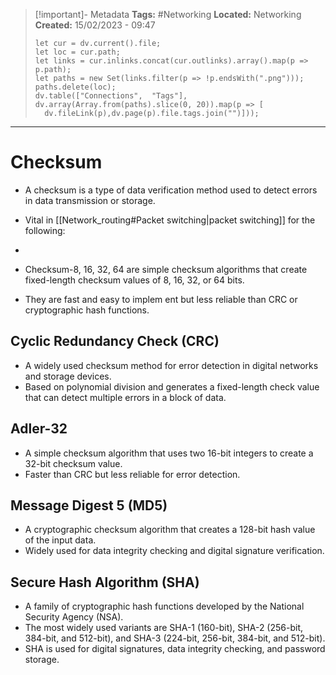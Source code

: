 > [!important]- Metadata
> **Tags:** #Networking 
> **Located:** Networking
> **Created:** 15/02/2023 - 09:47
> ```dataviewjs
>let cur = dv.current().file;
>let loc = cur.path;
>let links = cur.inlinks.concat(cur.outlinks).array().map(p => p.path);
>let paths = new Set(links.filter(p => !p.endsWith(".png")));
>paths.delete(loc);
>dv.table(["Connections",  "Tags"], dv.array(Array.from(paths).slice(0, 20)).map(p => [
>   dv.fileLink(p),dv.page(p).file.tags.join("")]));
> ```

___
# Checksum
- A checksum is a type of data verification method used to detect errors in data transmission or storage.  
- Vital in [[Network_routing#Packet switching|packet switching]] for the following: 
- 

- Checksum-8, 16, 32, 64 are simple checksum algorithms that create fixed-length checksum values of 8, 16, 32, or 64 bits. 
- They are fast and easy to implem  ent but less reliable than CRC or cryptographic hash functions.

## Cyclic Redundancy Check (CRC)
- A widely used checksum method for error detection in digital networks and storage devices.
- Based on polynomial division and generates a fixed-length check value that can detect multiple errors in a block of data.
## Adler-32
- A simple checksum algorithm that uses two 16-bit integers to create a 32-bit checksum value.  
- Faster than CRC but less reliable for error detection.
## Message Digest 5 (MD5)
- A cryptographic checksum algorithm that creates a 128-bit hash value of the input data.  
- Widely used for data integrity checking and digital signature verification.
## Secure Hash Algorithm (SHA) 
- A family of cryptographic hash functions developed by the National Security Agency (NSA). 
- The most widely used variants are SHA-1 (160-bit), SHA-2 (256-bit, 384-bit, and 512-bit), and SHA-3 (224-bit, 256-bit, 384-bit, and 512-bit). 
- SHA is used for digital signatures, data integrity checking, and password storage.
